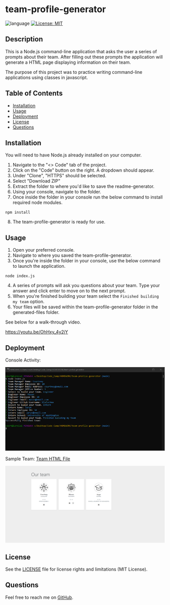 # team-profile-generator

![language](https://img.shields.io/github/languages/top/struelensc/readme-generator?style=flat-square)
[![License: MIT](https://img.shields.io/badge/License-MIT-yellow.svg?style=flat-square&logo=appveyor)](https://opensource.org/licenses/MIT)

## Description

This is a Node.js command-line application that asks the user a series of prompts about their team. After filling out these prompts the application will generate a HTML page displaying information on their team.

The purpose of this project was to practice writing command-line applications using classes in javascript.

## Table of Contents

- [Installation](#installation)
- [Usage](#usage)
- [Deployment](#deployment)
- [License](#license)
- [Questions](#questions)

## Installation

You will need to have Node.js already installed on your computer.

1. Navigate to the "<> Code" tab of the project.
1. Click on the "Code" button on the right. A dropdown should appear.
1. Under "Clone", "HTTPS" should be selected.
1. Select "Download ZIP"
1. Extract the folder to where you'd like to save the readme-generator.
1. Using your console, navigate to the folder.
1. Once inside the folder in your console run the below command to install required node modules.

```
npm install
```

8. The team-profile-generator is ready for use.

## Usage

1. Open your preferred console.
1. Navigate to where you saved the team-profile-generator.
1. Once you're inside the folder in your console, use the below command to launch the application.

```
node index.js
```

4. A series of prompts will ask you questions about your team. Type your answer and click enter to move on to the next prompt.
1. When you're finished building your team select the `Finished building my team` option.
1. Your files will be saved within the team-profile-generator folder in the generated-files folder.

See below for a walk-through video.

https://youtu.be/OhHxy_4y2jY

## Deployment

Console Activity:

![console](./assets/console-screenshot.png)

Sample Team: [Team HTML File](./Sample/index.html)

![sample team](./assets/team-profile-generator_Sample_index.html.png)

## License

See the [LICENSE](LICENSE.md) file for license rights and limitations (MIT License).

## Questions

Feel free to reach me on [GitHub](https://github.com/struelensc).
